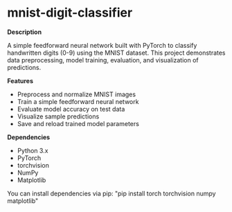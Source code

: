 # mnist-digit-classifier
**Description**

A simple feedforward neural network built with PyTorch to classify handwritten digits (0-9) using the MNIST dataset. This project demonstrates data preprocessing, model training, evaluation, and visualization of predictions.

**Features**
- Preprocess and normalize MNIST images
- Train a simple feedforward neural network
- Evaluate model accuracy on test data
- Visualize sample predictions
- Save and reload trained model parameters

**Dependencies**
- Python 3.x
- PyTorch
- torchvision
- NumPy
- Matplotlib

You can install dependencies via pip:
"pip install torch torchvision numpy matplotlib"
